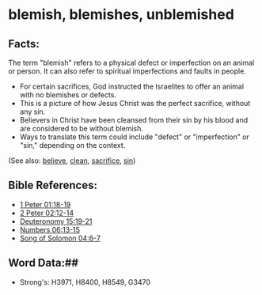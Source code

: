 # blemish, blemishes, unblemished #

## Facts: ##

The term "blemish" refers to a physical defect or imperfection on an animal or person. It can also refer to spiritual imperfections and faults in people.

* For certain sacrifices, God instructed the Israelites to offer an animal with no blemishes or defects.
* This is a picture of how Jesus Christ was the perfect sacrifice, without any sin.
* Believers in Christ have been cleansed from their sin by his blood and are considered to be without blemish.
* Ways to translate this term could include "defect" or "imperfection" or "sin," depending on the context.

(See also: [believe](../kt/believe.md), [clean](../kt/clean.md), [sacrifice](sacrifice.md), [sin](../kt/sin.md))

## Bible References: ##

* [1 Peter 01:18-19](rc://en/tn/help/1pe/01/18)
* [2 Peter 02:12-14](rc://en/tn/help/2pe/02/12)
* [Deuteronomy 15:19-21](rc://en/tn/help/deu/15/19)
* [Numbers 06:13-15](rc://en/tn/help/num/06/13)
* [Song of Solomon 04:6-7](rc://en/tn/help/sng/04/06)

## Word Data:##

* Strong's: H3971, H8400, H8549, G3470
